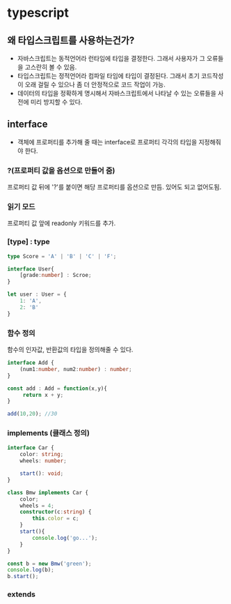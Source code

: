 # typescript
## 왜 타입스크립트를 사용하는건가?
- 자바스크립트는 동적언어라 런타임에 타입을 결정한다. 그래서 사용자가 그 오류들을 고스란히 볼 수 있음.
- 타입스크립트는 정적언어라 컴파일 타임에 타입이 결정된다. 그래서 초기 코드작성이 오래 걸릴 수 있으나 좀 더 안정적으로 코드 작업이 가능.
- 데이터의 타입을 정확하게 명시해서 자바스크립트에서 나타날 수 있는 오류들을 사전에 미리 방지할 수 있다.

## interface
- 객체에 프로퍼티를 추가해 줄 때는 interface로 프로퍼티 각각의 타입을 지정해줘야 한다.

### ?(프로퍼티 값을 옵션으로 만들어 줌)
프로퍼티 값 뒤에 '?'를 붙이면 해당 프로퍼티를 옵션으로 만듬. 있어도 되고 없어도됨.

### 읽기 모드
프로퍼티 값 앞에 readonly 키워드를 추가.

### [type] : type
```typescript
type Score = 'A' | 'B' | 'C' | 'F';

interface User{
    [grade:number] : Scroe;
}

let user : User = {
    1: 'A',
    2: 'B'
}
```
### 함수 정의
함수의 인자값, 반환값의 타입을 정의해줄 수 있다.
```ts
interface Add {
    (num1:number, num2:number) : number;
}

const add : Add = function(x,y){
     return x + y;
}

add(10,20); //30
```

### implements (클래스 정의)

```ts
interface Car {
    color: string;
    wheels: number;

    start(): void;
}

class Bmw implements Car {
    color;
    wheels = 4;
    constructor(c:string) {
        this.color = c;
    }
    start(){
        console.log('go...');
    }
}

const b = new Bmw('green');
console.log(b);
b.start();

```

### extends




